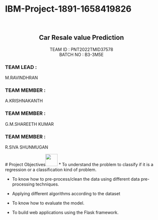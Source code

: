 # IBM-Project-1891-1658419826
<br>
<div align="center">
  <h2 align="center">Car Resale value Prediction</h2>
</div>
<p align="center">
    TEAM ID    : PNT2022TMID37578 <br />
    BATCH NO   : B3-3M5E <br />  
</p>
<p align="left">
  <h3>TEAM LEAD   :</h3>M.RAVINDHRAN<br/>
  <h3>TEAM MEMBER :</h3>A.KRISHNAKANTH
  <h3>TEAM MEMBER :</h3>G.M.SHAREETH KUMAR
  <h3>TEAM MEMBER :</h3>R.SIVA SHUNMUGAN
</p>  
# Project Objectives<img src="https://media.giphy.com/media/U1anBXfZ4wmKoGsIMG/giphy.gif" width="40px">
* To understand the problem to classify if it is a regression or a classification kind of problem.

* To know how to pre-process/clean the data using different data pre-processing techniques.

* Applying different algorithms according to the dataset 

* To know how to evaluate the model.

* To build web applications using the Flask framework.
         
